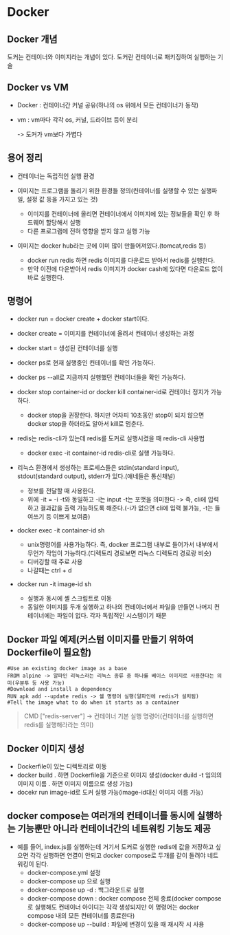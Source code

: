 # Docker

## Docker 개념
도커는 컨테이너와 이미지라는 개념이 있다.
도커란 컨테이너로 패키징하여 실행하는 기술

## Docker vs VM
- Docker : 컨테이너간 커널 공유(하나의 os 위에서 모든 컨테이너가 동작)
- vm : vm마다 각각 os, 커널, 드라이브 등이 분리

  -> 도커가 vm보다 가볍다

## 용어 정리
- 컨테이너는 독립적인 실행 환경
- 이미지는 프로그램을 돌리기 위한 환경들 정의(컨테이너를 실행할 수 있는 실행파일, 설정 값 등을 가지고 있는 것)
  - 이미지를 컨테이너에 올리면 컨테이너에서 이미지에 있는 정보들을 확인 후 하드웨어 할당해서 실행
  - 다른 프로그램에 전혀 영향을 받지 않고 실행 가능

- 이미지는 docker hub라는 곳에 이미 많이 만들어져있다.(tomcat,redis 등)
  - docker run redis 하면 redis 이미지를 다운로드 받아서 redis를 실행한다.
  - 만약 이전에 다운받아서 redis 이미지가 docker cash에 있다면 다운로드 없이 바로 실행한다.

## 명령어
- docker run = docker create + docker start이다.
- docker create = 이미지를 컨테이너에 올려서 컨테이너 생성하는 과정
- docker start = 생성된 컨테이너를 실행

- docker ps로 현재 실행중인 컨테이너를 확인 가능하다.
- docker ps --all로 지금까지 실행했던 컨테이너들을 확인 가능하다.

- docker stop container-id or docker kill container-id로 컨테이너 정지가 가능하다.
  - docker stop을 권장한다. 하지만 어차피 10초동안 stop이 되지 않으면 docker stop을 하더라도 알아서 kill로 멈춘다.

- redis는 redis-cli가 있는데 redis를 도커로 실행시켰을 때 redis-cli 사용법
  - docker exec -it container-id redis-cli로 실행 가능하다.

- 리눅스 환경에서 생성하는 프로세스들은 stdin(standard input), stdout(standard output), stderr가 있다.(얘네들은 통신채널)
  - 정보를 전달할 때 사용한다.
  - 위에 -it = -i -t와 동일하고 -i는 input -t는 포맷을 의미한다 -> 즉, cli에 입력하고 결과값을 출력 가능하도록 해준다.(-i가 없으면 cli에 입력 불가능, -t는 들여쓰기 등 이쁘게 보여줌)

- docker exec -it container-id sh
  - unix명령어를 사용가능하다. 즉, docker 프로그램 내부로 들어가서 내부에서 무언가 작업이 가능하다.(디렉토리 경로보면 리눅스 디렉토리 경로랑 비슷)
  - 디버깅할 때 주로 사용
  - 나갈때는 ctrl + d

- docker run -it image-id sh
  - 실행과 동시에 셸 스크립트로 이동
  - 동일한 이미지를 두개 실행하고 하나의 컨테이너에서 파일을 만들면 나머지 컨테이너에는 파일이 없다. 각자 독립적인 시스템이기 때문

## Docker 파일 예제(커스텀 이미지를 만들기 위하여  Dockerfile이 필요함)
```
#Use an existing docker image as a base
FROM alpine -> 알파인 리눅스라는 리눅스 종류 중 하나를 베이스 이미지로 사용한다는 의미(우분투 등 사용 가능)
#Download and install a dependency
RUN apk add --update redis -> 쉘 명령어 실행(알파인에 redis가 설치됨)
#Tell the image what to do when it starts as a container

```
> CMD ["redis-server"] -> 컨테이너 기본 실행 명령어(컨테이너를 실행하면 redis를 실행해라라는 의미)

## Docker 이미지 생성
- Dockerfile이 있는 디렉토리로 이동
- docker build . 하면 Dockerfile을 기준으로 이미지 생성(docker duild -t 임의의 이미지 이름 . 하면 이미지 이름으로 생성 가능)
- docekr run image-id로 도커 실행 가능(image-id대신 이미지 이름 가능)

## docker compose는 여러개의 컨테이너를 동시에 실행하는 기능뿐만 아니라 컨테이너간의 네트워킹 기능도 제공
- 예를 들어, index.js를 실행하는데 거기서 도커로 실행한 redis에 값을 저장하고 싶으면 각각 실행하면 연결이 안되고 docker compose로 두개를 같이 돌려야 네트워킹이 된다.
  - docker-compose.yml 설정
  - docker-compose up 으로 실행
  - docker-compose up -d : 백그라운드로 실행
  - docker-compose down : docker compose 전체 종료(docker compose로 실행해도 컨테이너 아이디는 각각 생성되지만 이 명령어는 docker compose 내의 모든 컨테이너를 종료한다)
  - docker-compose up --build : 파일에 변경이 있을 때 재시작 시 사용
